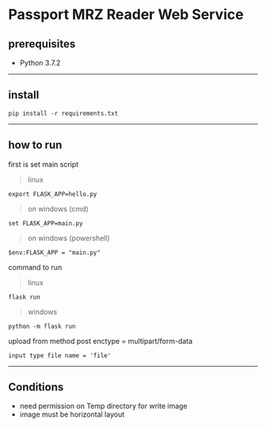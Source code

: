 # Passport MRZ Reader Web Service
## prerequisites
- Python 3.7.2

------------------------------
## install

    pip install -r requirements.txt

-------------------------------
## how to run

first is set main script

> linux

    export FLASK_APP=hello.py

> on windows (cmd)

    set FLASK_APP=main.py

> on windows (powershell)

    $env:FLASK_APP = "main.py"


command to run
> linux

    flask run

> windows

    python -m flask run


upload from method post enctype = multipart/form-data

    input type file name = 'file'


----------------------------
##  Conditions
- need permission on Temp directory for write image
- image must be horizontal layout

